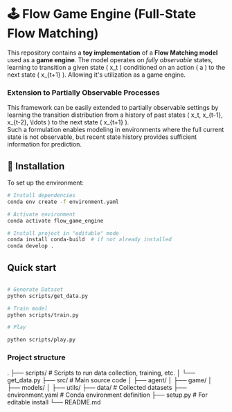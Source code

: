
# 🕹️ Flow Game Engine (Full-State Flow Matching)

This repository contains a **toy implementation** of a **Flow Matching model** used as a **game engine**. The model operates on *fully observable* states, learning to transition a given state \( x_t \) conditioned on an action \( a \) to the next state \( x_{t+1} \). Allowing it's utilization as a game engine. 

### Extension to Partially Observable Processes

This framework can be easily extended to partially observable settings by learning the transition distribution from a history of past states \( x_t, x_{t-1}, x_{t-2}, \ldots \) to the next state \( x_{t+1} \).  
Such a formulation enables modeling in environments where the full current state is not observable, but recent state history provides sufficient information for prediction.

## 🧰 Installation

To set up the environment:

```bash
# Install dependencies
conda env create -f environment.yaml

# Activate environment
conda activate flow_game_engine

# Install project in "editable" mode
conda install conda-build  # if not already installed
conda develop .
```

## Quick start

```bash

# Generate Dataset
python scripts/get_data.py

# Train model
python scripts/train.py

# Play

python scripts/play.py
```

### Project structure

.
├── scripts/            # Scripts to run data collection, training, etc.
│   └── get_data.py
├── src/                # Main source code
│   ├── agent/
│   ├── game/
│   ├── models/
│   ├── utils/
├── data/               # Collected datasets
├── environment.yaml    # Conda environment definition
├── setup.py            # For editable install
└── README.md


